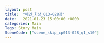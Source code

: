 ```yaml
---
layout: post
title:  "메인_회상_013~028장"
date:   2021-01-23 15:00:00 +0000
categories: Main
Tags: Story Main
SceneCode: ["scene_skip_cp013-028_q1_s10"]
---
```

